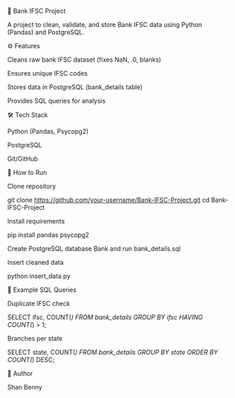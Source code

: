 🏦 Bank IFSC Project

A project to clean, validate, and store Bank IFSC data using Python (Pandas) and PostgreSQL.

⚙️ Features

Cleans raw bank IFSC dataset (fixes NaN, .0, blanks)

Ensures unique IFSC codes

Stores data in PostgreSQL (bank_details table)

Provides SQL queries for analysis

🛠️ Tech Stack

Python (Pandas, Psycopg2)

PostgreSQL

Git/GitHub

🚀 How to Run

Clone repository

git clone https://github.com/your-username/Bank-IFSC-Project.git
cd Bank-IFSC-Project


Install requirements

pip install pandas psycopg2


Create PostgreSQL database Bank and run bank_details.sql

Insert cleaned data

python insert_data.py

📑 Example SQL Queries

Duplicate IFSC check

SELECT ifsc, COUNT(*) FROM bank_details GROUP BY ifsc HAVING COUNT(*) > 1;


Branches per state

SELECT state, COUNT(*) FROM bank_details GROUP BY state ORDER BY COUNT(*) DESC;

👤 Author

Shan Benny
